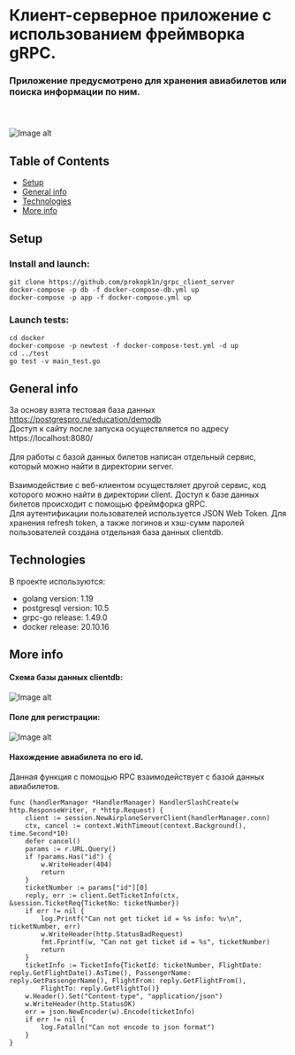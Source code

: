 # Клиент-серверное приложение с использованием фреймворка gRPC.
### Приложение предусмотрено для хранения авиабилетов или поиска информации по ним. <br><br><br>
![Image alt](https://github.com/prokopk1n/resources/blob/main/main_page.png)

## Table of Contents
* [Setup](#setup)
* [General info](#general-info)
* [Technologies](#technologies)
* [More info](#more-info)

## Setup
### Install and launch:
    git clone https://github.com/prokopk1n/grpc_client_server
    docker-compose -p db -f docker-compose-db.yml up
    docker-compose -p app -f docker-compose.yml up
### Launch tests:
    cd docker
    docker-compose -p newtest -f docker-compose-test.yml -d up
    cd ../test
    go test -v main_test.go

## General info
За основу взята тестовая база данных https://postgrespro.ru/education/demodb <br /> 
Доступ к сайту после запуска осуществляется по адресу https://localhost:8080/ <br /><br />
Для работы с базой данных билетов написан отдельный сервис, который можно найти в директории server. <br /><br />
Взаимодействие с веб-клиентом осуществляет другой сервис, код которого можно найти в директории client. Доступ к базе данных билетов происходит с помощью фреймфорка gRPC. </br>
Для аутентификации пользователей используется JSON Web Token. Для хранения refresh token, а также логинов и хэш-сумм паролей пользователей создана отдельная база данных clientdb.

## Technologies
В проекте используются:
* golang version: 1.19
* postgresql version: 10.5
* grpc-go release: 1.49.0
* docker release: 20.10.16

## More info

#### Схема базы данных clientdb:
![Image alt](https://github.com/prokopk1n/resources/blob/main/userdb.png)

#### Поле для регистрации:
![Image alt](https://github.com/prokopk1n/resources/blob/main/auth.png)

#### Нахождение авиабилета по его id.

Данная функция с помощью RPC взаимодействует с базой данных авиабилетов.
```
func (handlerManager *HandlerManager) HandlerSlashCreate(w http.ResponseWriter, r *http.Request) {
	client := session.NewAirplaneServerClient(handlerManager.conn)
	ctx, cancel := context.WithTimeout(context.Background(), time.Second*10)
	defer cancel()
	params := r.URL.Query()
	if !params.Has("id") {
		w.WriteHeader(404)
		return
	}
	ticketNumber := params["id"][0]
	reply, err := client.GetTicketInfo(ctx, &session.TicketReq{TicketNo: ticketNumber})
	if err != nil {
		log.Printf("Can not get ticket id = %s info: %v\n", ticketNumber, err)
		w.WriteHeader(http.StatusBadRequest)
		fmt.Fprintf(w, "Can not get ticket id = %s", ticketNumber)
		return
	}
	ticketInfo := TicketInfo{TicketId: ticketNumber, FlightDate: reply.GetFlightDate().AsTime(), PassengerName: reply.GetPassengerName(), FlightFrom: reply.GetFlightFrom(),
		FlightTo: reply.GetFlightTo()}
	w.Header().Set("Content-type", "application/json")
	w.WriteHeader(http.StatusOK)
	err = json.NewEncoder(w).Encode(ticketInfo)
	if err != nil {
		log.Fatalln("Can not encode to json format")
	}
}
```
